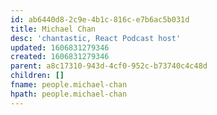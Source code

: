 ```yaml
---
id: ab6440d8-2c9e-4b1c-816c-e7b6ac5b031d
title: Michael Chan
desc: 'chantastic, React Podcast host'
updated: 1606831279346
created: 1606831279346
parent: a8c17310-943d-4cf0-952c-b73740c4c48d
children: []
fname: people.michael-chan
hpath: people.michael-chan
---
```



